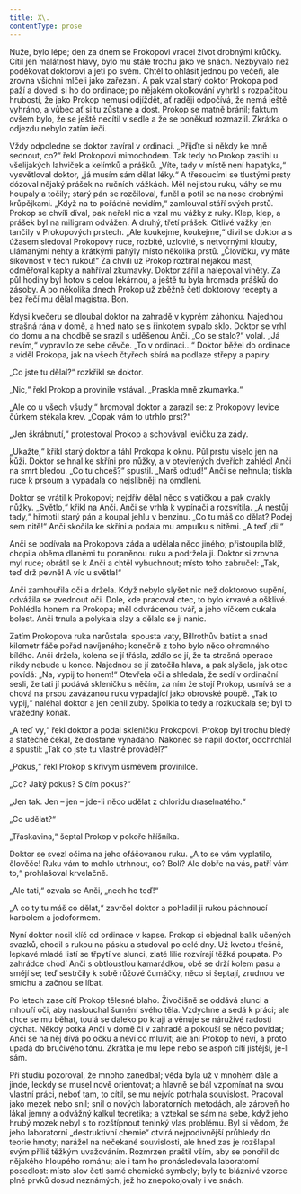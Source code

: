 ```yaml
---
title: X\.
contentType: prose
---
```


  

Nuže, bylo lépe; den za dnem se Prokopovi vracel život drobnými krůčky. Cítil jen malátnost hlavy, bylo mu stále trochu jako ve snách. Nezbývalo než poděkovat doktorovi a jeti po svém. Chtěl to ohlásit jednou po večeři, ale zrovna všichni mlčeli jako zařezaní. A pak vzal starý doktor Prokopa pod paží a dovedl si ho do ordinace; po nějakém okolkování vyhrkl s rozpačitou hrubostí, že jako Prokop nemusí odjíždět, ať raději odpočívá, že nemá ještě vyhráno, a vůbec ať si tu zůstane a dost. Prokop se matně bránil; faktum ovšem bylo, že se ještě necítil v sedle a že se poněkud rozmazlil. Zkrátka o odjezdu nebylo zatím řeči.

Vždy odpoledne se doktor zavíral v ordinaci. „Přijďte si někdy ke mně sednout, co?“ řekl Prokopovi mimochodem. Tak tedy ho Prokop zastihl u všelijakých lahviček a kelímků a prášků. „Víte, tady v místě není hapatyka,“ vysvětloval doktor, „já musím sám dělat léky.“ A třesoucími se tlustými prsty dózoval nějaký prášek na ručních vážkách. Měl nejistou ruku, váhy se mu houpaly a točily; starý pán se rozčiloval, funěl a potil se na nose drobnými krůpějkami. „Když na to pořádně nevidím,“ zamlouval stáří svých prstů. Prokop se chvíli díval, pak neřekl nic a vzal mu vážky z ruky. Klep, klep, a prášek byl na miligram odvážen. A druhý, třetí prášek. Citlivé vážky jen tančily v Prokopových prstech. „Ale koukejme, koukejme,“ divil se doktor a s úžasem sledoval Prokopovy ruce, rozbité, uzlovité, s netvornými klouby, ulámanými nehty a krátkými pahýly místo několika prstů. „Človíčku, vy máte šikovnost v těch rukou!“ Za chvíli už Prokop roztíral nějakou mast, odměřoval kapky a nahříval zkumavky. Doktor zářil a nalepoval viněty. Za půl hodiny byl hotov s celou lékárnou, a ještě tu byla hromada prášků do zásoby. A po několika dnech Prokop už zběžně četl doktorovy recepty a bez řečí mu dělal magistra. Bon.

Kdysi kvečeru se dloubal doktor na zahradě v kyprém záhonku. Najednou strašná rána v domě, a hned nato se s řinkotem sypalo sklo. Doktor se vrhl do domu a na chodbě se srazil s uděšenou Anči. „Co se stalo?“ volal. „Já nevím,“ vypravilo ze sebe děvče. „To v ordinaci…“ Doktor běžel do ordinace a viděl Prokopa, jak na všech čtyřech sbírá na podlaze střepy a papíry.

„Co jste tu dělal?“ rozkřikl se doktor.

„Nic,“ řekl Prokop a provinile vstával. „Praskla mně zkumavka.“

„Ale co u všech všudy,“ hromoval doktor a zarazil se: z Prokopovy levice čúrkem stékala krev. „Copak vám to utrhlo prst?“

„Jen škrábnutí,“ protestoval Prokop a schovával levičku za zády.

„Ukažte,“ křikl starý doktor a táhl Prokopa k oknu. Půl prstu viselo jen na kůži. Doktor se hnal ke skříni pro nůžky, a v otevřených dveřích zahlédl Anči na smrt bledou. „Co tu chceš?“ spustil. „Marš odtud!“ Anči se nehnula; tiskla ruce k prsoum a vypadala co nejslibněji na omdlení.

Doktor se vrátil k Prokopovi; nejdřív dělal něco s vatičkou a pak cvakly nůžky. „Světlo,“ křikl na Anči. Anči se vrhla k vypínači a rozsvítila. „A nestůj tady,“ hřmotil starý pán a koupal jehlu v benzinu. „Co tu máš co dělat? Podej sem nitě!“ Anči skočila ke skříni a podala mu ampulku s nitěmi. „A teď jdi!“

Anči se podívala na Prokopova záda a udělala něco jiného; přistoupila blíž, chopila oběma dlaněmi tu poraněnou ruku a podržela ji. Doktor si zrovna myl ruce; obrátil se k Anči a chtěl vybuchnout; místo toho zabručel: „Tak, teď drž pevně! A víc u světla!“

Anči zamhouřila oči a držela. Když nebylo slyšet nic než doktorovo supění, odvážila se zvednout oči. Dole, kde pracoval otec, to bylo krvavé a ošklivé. Pohlédla honem na Prokopa; měl odvrácenou tvář, a jeho víčkem cukala bolest. Anči trnula a polykala slzy a dělalo se jí nanic.

Zatím Prokopova ruka narůstala: spousta vaty, Billrothův batist a snad kilometr fáče pořád navíjeného; konečně z toho bylo něco ohromného bílého. Anči držela, kolena se jí třásla, zdálo se jí, že ta strašná operace nikdy nebude u konce. Najednou se jí zatočila hlava, a pak slyšela, jak otec povídá: „Na, vypij to honem!“ Otevřela oči a shledala, že sedí v ordinační sesli, že tati jí podává skleničku s něčím, za ním že stojí Prokop, usmívá se a chová na prsou zavázanou ruku vypadající jako obrovské poupě. „Tak to vypij,“ naléhal doktor a jen cenil zuby. Spolkla to tedy a rozkuckala se; byl to vražedný koňak.

„A teď vy,“ řekl doktor a podal skleničku Prokopovi. Prokop byl trochu bledý a statečně čekal, že dostane vynadáno. Nakonec se napil doktor, odchrchlal a spustil: „Tak co jste tu vlastně prováděl?“

„Pokus,“ řekl Prokop s křivým úsměvem provinilce.

„Co? Jaký pokus? S čím pokus?“

„Jen tak. Jen – jen – jde-li něco udělat z chloridu draselnatého.“

„Co udělat?“

„Třaskavina,“ šeptal Prokop v pokoře hříšníka.

Doktor se svezl očima na jeho ofáčovanou ruku. „A to se vám vyplatilo, člověče! Ruku vám to mohlo utrhnout, co? Bolí? Ale dobře na vás, patří vám to,“ prohlašoval krvelačně.

„Ale tati,“ ozvala se Anči, „nech ho teď!“

„A co ty tu máš co dělat,“ zavrčel doktor a pohladil ji rukou páchnoucí karbolem a jodoformem.

Nyní doktor nosil klíč od ordinace v kapse. Prokop si objednal balík učených svazků, chodil s rukou na pásku a studoval po celé dny. Už kvetou třešně, lepkavé mladé listí se třpytí ve slunci, zlaté lilie rozvírají těžká poupata. Po zahrádce chodí Anči s obtloustlou kamarádkou, obě se drží kolem pasu a smějí se; teď sestrčily k sobě růžové čumáčky, něco si šeptají, zrudnou ve smíchu a začnou se líbat.

Po letech zase cítí Prokop tělesné blaho. Živočišně se oddává slunci a mhouří oči, aby naslouchal šumění svého těla. Vzdychne a sedá k práci; ale chce se mu běhat, toulá se daleko po kraji a věnuje se náruživé radosti dýchat. Někdy potká Anči v domě či v zahradě a pokouší se něco povídat; Anči se na něj dívá po očku a neví co mluvit; ale ani Prokop to neví, a proto upadá do bručivého tónu. Zkrátka je mu lépe nebo se aspoň cítí jistější, je-li sám.

Při studiu pozoroval, že mnoho zanedbal; věda byla už v mnohém dále a jinde, leckdy se musel nově orientovat; a hlavně se bál vzpomínat na svou vlastní práci, neboť tam, to cítil, se mu nejvíc potrhala souvislost. Pracoval jako mezek nebo snil; snil o nových laboratorních metodách, ale zároveň ho lákal jemný a odvážný kalkul teoretika; a vztekal se sám na sebe, když jeho hrubý mozek nebyl s to rozštípnout teninký vlas problému. Byl si vědom, že jeho laboratorní „destruktivní chemie“ otvírá nejpodivnější průhledy do teorie hmoty; narážel na nečekané souvislosti, ale hned zas je rozšlapal svým příliš těžkým uvažováním. Rozmrzen praštil vším, aby se ponořil do nějakého hloupého románu; ale i tam ho pronásledovala laboratorní posedlost: místo slov četl samé chemické symboly; byly to bláznivé vzorce plné prvků dosud neznámých, jež ho znepokojovaly i ve snách.
